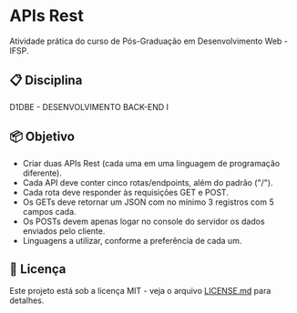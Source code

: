 # APIs Rest

Atividade prática do curso de Pós-Graduação em Desenvolvimento Web - IFSP.

<!-- ----------------------------------------------------------- -->
## 📋 Disciplina

D1DBE - DESENVOLVIMENTO BACK-END I

<!-- ----------------------------------------------------------- -->
## 📦 Objetivo

- Criar duas APIs Rest (cada uma em uma linguagem de programação diferente).
- Cada API deve conter cinco rotas/endpoints, além do padrão ("/").
- Cada rota deve responder às requisições GET e POST.
- Os GETs deve retornar um JSON com no mínimo 3 registros com 5 campos cada.
- Os POSTs devem apenas logar no console do servidor os dados enviados pelo cliente.
- Linguagens a utilizar, conforme a preferência de cada um.

<!-- ----------------------------------------------------------- -->
## 📄 Licença

Este projeto está sob a licença MIT - veja o arquivo [LICENSE.md](https://github.com/LuizFAraujo/pos_dev_web--backend--apis_rest/blob/main/LICENSE) para detalhes.
